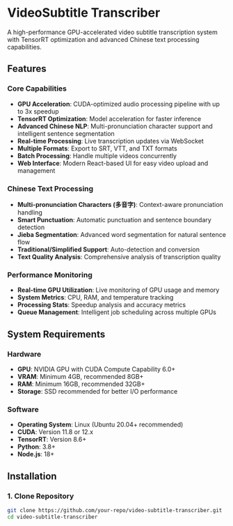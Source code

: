 # VideoSubtitle Transcriber

A high-performance GPU-accelerated video subtitle transcription system with TensorRT optimization and advanced Chinese text processing capabilities.

## Features

### Core Capabilities
- **GPU Acceleration**: CUDA-optimized audio processing pipeline with up to 3x speedup
- **TensorRT Optimization**: Model acceleration for faster inference 
- **Advanced Chinese NLP**: Multi-pronunciation character support and intelligent sentence segmentation
- **Real-time Processing**: Live transcription updates via WebSocket
- **Multiple Formats**: Export to SRT, VTT, and TXT formats
- **Batch Processing**: Handle multiple videos concurrently
- **Web Interface**: Modern React-based UI for easy video upload and management

### Chinese Text Processing
- **Multi-pronunciation Characters (多音字)**: Context-aware pronunciation handling
- **Smart Punctuation**: Automatic punctuation and sentence boundary detection
- **Jieba Segmentation**: Advanced word segmentation for natural sentence flow
- **Traditional/Simplified Support**: Auto-detection and conversion
- **Text Quality Analysis**: Comprehensive analysis of transcription quality

### Performance Monitoring
- **Real-time GPU Utilization**: Live monitoring of GPU usage and memory
- **System Metrics**: CPU, RAM, and temperature tracking
- **Processing Stats**: Speedup analysis and accuracy metrics
- **Queue Management**: Intelligent job scheduling across multiple GPUs

## System Requirements

### Hardware
- **GPU**: NVIDIA GPU with CUDA Compute Capability 6.0+
- **VRAM**: Minimum 4GB, recommended 8GB+
- **RAM**: Minimum 16GB, recommended 32GB+
- **Storage**: SSD recommended for better I/O performance

### Software
- **Operating System**: Linux (Ubuntu 20.04+ recommended)
- **CUDA**: Version 11.8 or 12.x
- **TensorRT**: Version 8.6+
- **Python**: 3.8+
- **Node.js**: 18+

## Installation

### 1. Clone Repository
```bash
git clone https://github.com/your-repo/video-subtitle-transcriber.git
cd video-subtitle-transcriber
